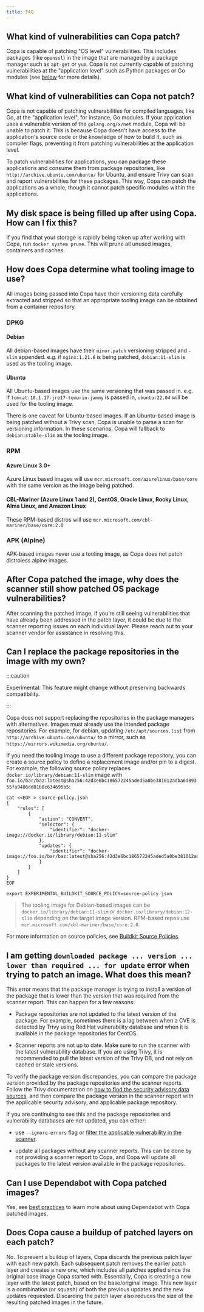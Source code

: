 ```yaml
---
title: FAQ
---
```


## What kind of vulnerabilities can Copa patch?

Copa is capable of patching "OS level" vulnerabilities. This includes packages (like `openssl`) in the image that are managed by a package manager such as `apt-get` or `yum`. Copa is not currently capable of patching vulnerabilities at the "application level" such as Python packages or Go modules (see [below](#what-kind-of-vulnerabilities-can-copa-not-patch) for more details).


## What kind of vulnerabilities can Copa not patch?

Copa is not capable of patching vulnerabilities for compiled languages, like Go, at the "application level", for instance, Go modules. If your application uses a vulnerable version of the `golang.org/x/net` module, Copa will be unable to patch it. This is because Copa doesn't have access to the application's source code or the knowledge of how to build it, such as compiler flags, preventing it from patching vulnerabilities at the application level.

To patch vulnerabilities for applications, you can package these applications and consume them from package repositories, like `http://archive.ubuntu.com/ubuntu/` for Ubuntu, and ensure Trivy can scan and report vulnerabilities for these packages. This way, Copa can patch the applications as a whole, though it cannot patch specific modules within the applications.

## My disk space is being filled up after using Copa. How can I fix this?

If you find that your storage is rapidly being taken up after working with Copa, run `docker system prune`. This will prune all unused images, containers and caches.

## How does Copa determine what tooling image to use?

All images being passed into Copa have their versioning data carefully extracted and stripped so that an appropriate tooling image can be obtained from a container repository.

### DPKG

#### Debian
All debian-based images have their `minor.patch` versioning stripped and `-slim` appended. e.g. if `nginx:1.21.6` is being patched, `debian:11-slim` is used as the tooling image.

#### Ubuntu
All Ubuntu-based images use the same versioning that was passed in. e.g. if `tomcat:10.1.17-jre17-temurin-jammy` is passed in, `ubuntu:22.04` will be used for the tooling image.

There is one caveat for Ubuntu-based images. If an Ubuntu-based image is being patched without a Trivy scan, Copa is unable to parse a scan for versioning information. In these scenarios, Copa will fallback to `debian:stable-slim` as the tooling image.

### RPM

#### Azure Linux 3.0+
Azure Linux based images will use `mcr.microsoft.com/azurelinux/base/core` with the same version as the image being patched.

#### CBL-Mariner (Azure Linux 1 and 2), CentOS, Oracle Linux, Rocky Linux, Alma Linux, and Amazon Linux
These RPM-based distros will use `mcr.microsoft.com/cbl-mariner/base/core:2.0`

### APK (Alpine)
APK-based images never use a tooling image, as Copa does not patch distroless alpine images.

## After Copa patched the image, why does the scanner still show patched OS package vulnerabilities?

After scanning the patched image, if you’re still seeing vulnerabilities that have already been addressed in the patch layer, it could be due to the scanner reporting issues on each individual layer. Please reach out to your scanner vendor for assistance in resolving this.

## Can I replace the package repositories in the image with my own?

:::caution

Experimental: This feature might change without preserving backwards compatibility.

:::

Copa does not support replacing the repositories in the package managers with alternatives. Images must already use the intended package repositories. For example, for debian, updating `/etc/apt/sources.list` from `http://archive.ubuntu.com/ubuntu/` to a mirror, such as `https://mirrors.wikimedia.org/ubuntu/`.

If you need the tooling image to use a different package repository, you can create a source policy to define a replacement image and/or pin to a digest. For example, the following source policy replaces `docker.io/library/debian:11-slim` image with `foo.io/bar/baz:latest@sha256:42d3e6bc186572245aded5a0be381012adba6d89355fa9486dd81b0c634695b5`:

```shell
cat <<EOF > source-policy.json
{
    "rules": [
        {
            "action": "CONVERT",
            "selector": {
                "identifier": "docker-image://docker.io/library/debian:11-slim"
            },
            "updates": {
                "identifier": "docker-image://foo.io/bar/baz:latest@sha256:42d3e6bc186572245aded5a0be381012adba6d89355fa9486dd81b0c634695b5"
            }
        }
    ]
}
EOF

export EXPERIMENTAL_BUILDKIT_SOURCE_POLICY=source-policy.json
```

> The tooling image for Debian-based images can be `docker.io/library/debian:11-slim` or `docker.io/library/debian:12-slim` depending on the target image version. RPM-based repos use `mcr.microsoft.com/cbl-mariner/base/core:2.0`.

For more information on source policies, see [Buildkit Source Policies](https://docs.docker.com/build/building/env-vars/#experimental_buildkit_source_policy).

## I am getting `downloaded package ... version ... lower than required ... for update` error when trying to patch an image. What does this mean?

This error means that the package manager is trying to install a version of the package that is lower than the version that was required from the scanner report. This can happen for a few reasons:

- Package repositories are not updated to the latest version of the package. For example, sometimes there is a lag between when a CVE is detected by Trivy using Red Hat vulnerability database and when it is available in the package repositories for CentOS.

- Scanner reports are not up to date. Make sure to run the scanner with the latest vulnerability database. If you are using Trivy, it is recommended to pull the latest version of the Trivy DB, and not rely on cached or stale versions.

To verify the package version discrepancies, you can compare the package version provided by the package repositories and the scanner reports. Follow the Trivy documentation on [how to find the security advisory data sources](https://aquasecurity.github.io/trivy/dev/community/contribute/discussion/#false-detection), and then compare the package version in the scanner report with the applicable security advisory, and applicable package repository.

If you are continuing to see this and the package repositories and vulnerability databases are not updated, you can either:

- use `--ignore-errors` flag or [filter the applicable vulnerability in the scanner](troubleshooting.md#filtering-vulnerabilities).

- update all packages without any scanner reports. This can be done by not providing a scanner report to Copa, and Copa will update all packages to the latest version available in the package repositories.

## Can I use Dependabot with Copa patched images?
Yes, see [best practices](best-practices.md#dependabot) to learn more about using Dependabot with Copa patched images.

## Does Copa cause a buildup of patched layers on each patch?
No. To prevent a buildup of layers, Copa discards the previous patch layer with each new patch. Each subsequent patch removes the earlier patch layer and creates a new one, which includes all patches applied since the original base image Copa started with. Essentially, Copa is creating a new layer with the latest patch, based on the base/original image. This new layer is a combination (or squash) of both the previous updates and the new updates requested. Discarding the patch layer also reduces the size of the resulting patched images in the future.
